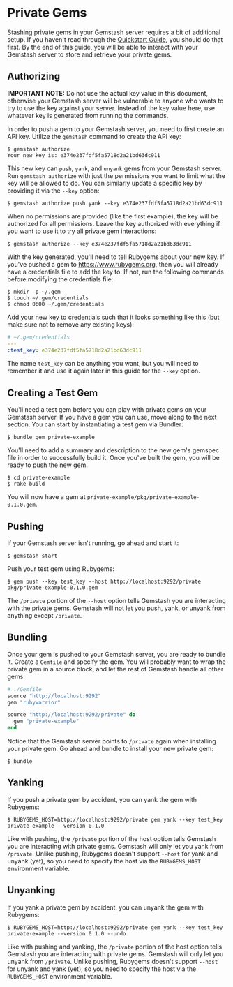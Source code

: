# Private Gems

Stashing private gems in your Gemstash server requires a bit of additional
setup. If you haven't read through the [Quickstart
Guide](../README.md#quickstart-guide), you should do that first. By the end of
this guide, you will be able to interact with your Gemstash server to store and
retrieve your private gems.

## Authorizing

**IMPORTANT NOTE:** Do not use the actual key value in this document, otherwise
your Gemstash server will be vulnerable to anyone who wants to try to use the
key against your server. Instead of the key value here, use whatever key is
generated from running the commands.

In order to push a gem to your Gemstash server, you need to first create an API
key. Utilize the `gemstash` command to create the API key:
```
$ gemstash authorize
Your new key is: e374e237fdf5fa5718d2a21bd63dc911
```

This new key can `push`, `yank`, and `unyank` gems from your Gemstash server.
Run `gemstash authorize` with just the permissions you want to limit what the
key will be allowed to do. You can similarly update a specific key by providing
it via the `--key` option:
```
$ gemstash authorize push yank --key e374e237fdf5fa5718d2a21bd63dc911
```

When no permissions are provided (like the first example), the key will be
authorized for all permissions. Leave the key authorized with everything if you
want to use it to try all private gem interactions:
```
$ gemstash authorize --key e374e237fdf5fa5718d2a21bd63dc911
```

With the key generated, you'll need to tell Rubygems about your new key. If
you've pushed a gem to https://www.rubygems.org, then you will already have a
credentials file to add the key to. If not, run the following commands before
modifying the credentials file:
```
$ mkdir -p ~/.gem
$ touch ~/.gem/credentials
$ chmod 0600 ~/.gem/credentials
```

Add your new key to credentials such that it looks something like this (but make
sure not to remove any existing keys):
```yaml
# ~/.gem/credentials
---
:test_key: e374e237fdf5fa5718d2a21bd63dc911
```

The name `test_key` can be anything you want, but you will need to remember it
and use it again later in this guide for the `--key` option.

## Creating a Test Gem

You'll need a test gem before you can play with private gems on your Gemstash
server. If you have a gem you can use, move along to the next section. You can
start by instantiating a test gem via Bundler:
```
$ bundle gem private-example
```

You'll need to add a summary and description to the new gem's gemspec file in
order to successfully build it. Once you've built the gem, you will be ready to
push the new gem.
```
$ cd private-example
$ rake build
```

You will now have a gem at `private-example/pkg/private-example-0.1.0.gem`.

## Pushing

If your Gemstash server isn't running, go ahead and start it:
```
$ gemstash start
```

Push your test gem using Rubygems:
```
$ gem push --key test_key --host http://localhost:9292/private pkg/private-example-0.1.0.gem
```

The `/private` portion of the `--host` option tells Gemstash you are interacting
with the private gems. Gemstash will not let you push, yank, or unyank from
anything except `/private`.

## Bundling

Once your gem is pushed to your Gemstash server, you are ready to bundle it.
Create a `Gemfile` and specify the gem. You will probably want to wrap the
private gem in a source block, and let the rest of Gemstash handle all other
gems:
```ruby
# ./Gemfile
source "http://localhost:9292"
gem "rubywarrior"

source "http://localhost:9292/private" do
  gem "private-example"
end
```

Notice that the Gemstash server points to `/private` again when installing your
private gem. Go ahead and bundle to install your new private gem:
```
$ bundle
```

## Yanking

If you push a private gem by accident, you can yank the gem with Rubygems:
```
$ RUBYGEMS_HOST=http://localhost:9292/private gem yank --key test_key private-example --version 0.1.0
```

Like with pushing, the `/private` portion of the host option tells Gemstash you
are interacting with private gems. Gemstash will only let you yank from
`/private`. Unlike pushing, Rubygems doesn't support `--host` for yank and
unyank (yet), so you need to specify the host via the `RUBYGEMS_HOST`
environment variable.

## Unyanking

If you yank a private gem by accident, you can unyank the gem with Rubygems:
```
$ RUBYGEMS_HOST=http://localhost:9292/private gem yank --key test_key private-example --version 0.1.0 --undo
```

Like with pushing and yanking, the `/private` portion of the host option tells
Gemstash you are interacting with private gems. Gemstash will only let you
unyank from `/private`. Unlike pushing, Rubygems doesn't support `--host` for
unyank and yank (yet), so you need to specify the host via the `RUBYGEMS_HOST`
environment variable.
